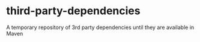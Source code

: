 # third-party-dependencies
A temporary repository of 3rd party dependencies until they are available in Maven
